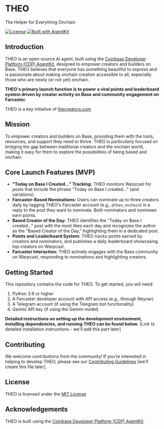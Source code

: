 
# THEO
The Helper for Everything Onchain

[![License](https://img.shields.io/badge/License-MIT-blue.svg)](https://opensource.org/licenses/MIT)
[![Built with AgentKit](https://img.shields.io/badge/Built%20with-AgentKit-blueviolet)](https://github.com/coinbase/agentkit)

## Introduction

THEO is an open-source AI agent, built using the [Coinbase Developer Platform (CDP) AgentKit](https://github.com/coinbase/agentkit), designed to empower creators and builders on Base. THEO believes that everyone has something beautiful to express and is passionate about making onchain creation accessible to all, especially those who are newly (or not yet) onchain.

**THEO's primary launch function is to power a viral points and leaderboard system driven by creator activity on Base and community engagement on Farcaster.**

THEO is a key initiative of [thecreators.com](https://www.thecreators.com/)

## Mission

To empower creators and builders on Base, providing them with the tools, resources, and support they need to thrive. THEO is particularly focused on bridging the gap between traditional creators and the onchain world, making it easy for them to explore the possibilities of being based and onchain.

## Core Launch Features (MVP)

*   **"Today on Base I Created..." Tracking:** THEO monitors Warpcast for posts that include the phrase "Today on Base I created..." (and variations).
*   **Farcaster-Based Nominations:** Users can nominate up to three creators daily by tagging THEO's Farcaster account (e.g., `@theo_onchain`) in a reply to the post they want to nominate. Both nominators and nominees earn points.
*   **Based Creator of the Day:** THEO identifies the "Today on Base I created..." post with the most likes each day and recognizes the author as the "Based Creator of the Day," highlighting them in a dedicated post.
*   **Points and Leaderboard System:** THEO tracks points earned by creators and nominators, and publishes a daily leaderboard showcasing top creators on Warpcast.
*   **Farcaster Interaction:** THEO actively engages with the Base community on Warpcast, responding to nominations and highlighting creators.

## Getting Started

This repository contains the code for THEO. To get started, you will need:

1.  Python 3.9 or higher
2.  A Farcaster developer account with API access (e.g., through Neynar)
3.  A Telegram account (if using the Telegram bot functionality)
4.  Gemini API key (if using the Gemini model)

**Detailed instructions on setting up the development environment, installing dependencies, and running THEO can be found below.** [Link to detailed installation instructions - we'll add this part later]

## Contributing

We welcome contributions from the community! If you're interested in helping to develop THEO, please see our [Contributing Guidelines](CONTRIBUTING.md) \[we'll create this file later].

## License

THEO is licensed under the [MIT License](LICENSE)

## Acknowledgements

THEO is built using the [Coinbase Developer Platform (CDP) AgentKit](https://github.com/coinbase/agentkit).
